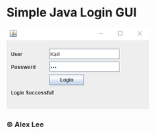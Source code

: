 # Simple Java Login GUI 

![](https://github.com/Karllouise-code/login-gui/blob/master/image/logingui.png)

### &copy; Alex Lee
